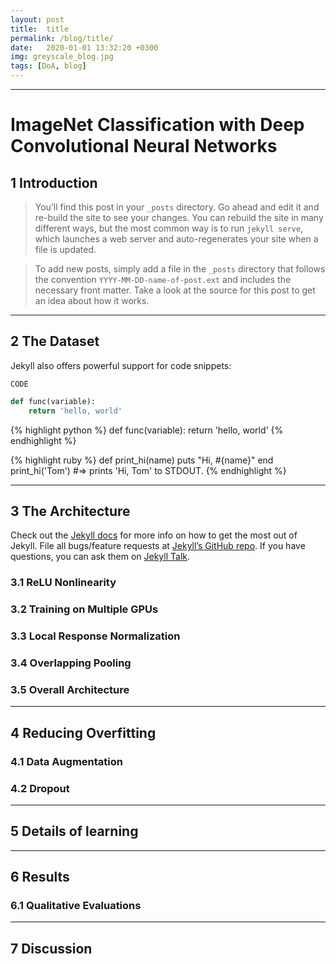 ```yaml
---
layout: post
title:  title
permalink: /blog/title/
date:   2020-01-01 13:32:20 +0300
img: greyscale_blog.jpg
tags: [DoA, blog]
---
```


---

# ImageNet Classification with Deep Convolutional Neural Networks


## 1 Introduction

> You’ll find this post in your `_posts` directory. Go ahead and edit it and re-build the site to see your changes. You can rebuild the site in many different ways, but the most common way is to run `jekyll serve`, which launches a web server and auto-regenerates your site when a file is updated.

> To add new posts, simply add a file in the `_posts` directory that follows the convention `YYYY-MM-DD-name-of-post.ext` and includes the necessary front matter. Take a look at the source for this post to get an idea about how it works.


---

## 2 The Dataset

Jekyll also offers powerful support for code snippets:

`CODE`

```python
def func(variable):
    return 'hello, world'
```

{% highlight python %}
def func(variable):
    return 'hello, world'
{% endhighlight %}


{% highlight ruby %}
def print_hi(name)
  puts "Hi, #{name}"
end
print_hi('Tom')
#=> prints 'Hi, Tom' to STDOUT.
{% endhighlight %}

---

## 3 The Architecture

Check out the [Jekyll docs][jekyll-docs] for more info on how to get the most out of Jekyll. File all bugs/feature requests at [Jekyll’s GitHub repo][jekyll-gh]. If you have questions, you can ask them on [Jekyll Talk][jekyll-talk].

[jekyll-docs]: https://jekyllrb.com/docs/home
[jekyll-gh]:   https://github.com/jekyll/jekyll
[jekyll-talk]: https://talk.jekyllrb.com/

### 3.1 ReLU Nonlinearity
### 3.2 Training on Multiple GPUs
### 3.3 Local Response Normalization
### 3.4 Overlapping Pooling
### 3.5 Overall Architecture

---

## 4 Reducing Overfitting
### 4.1 Data Augmentation
### 4.2 Dropout

---

## 5 Details of learning

---

## 6 Results
### 6.1 Qualitative Evaluations

---

## 7 Discussion

